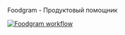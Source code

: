 Foodgram - Продуктовый помощник

[![Foodgram workflow](https://github.com/solydus/food_ramm/actions/workflows/foodgram_workflow.yml/badge.svg)](https://github.com/solydus/food_ramm/actions/workflows/foodgram_workflow.yml)

